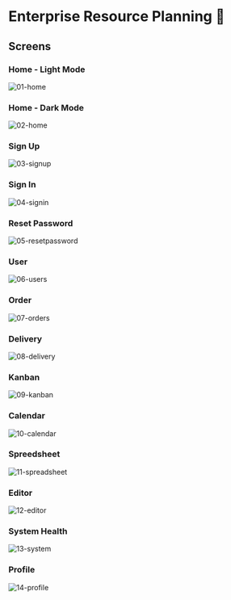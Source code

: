 # Enterprise Resource Planning 🧾

<!---
## Enviroments
#### It's not a bug - it's an undocumented feature.        => [Production]()
#### Software is written by humans and therefore has bugs  => [Staging]()
-->

## Screens

### Home - Light Mode
![01-home](https://user-images.githubusercontent.com/72447529/233848646-e1fe2ae6-3eab-4546-928c-398abff40008.png)

### Home - Dark Mode
![02-home](https://user-images.githubusercontent.com/72447529/233853900-5f2bcfd3-8b26-4be5-bc27-2f6884a64d45.png)

### Sign Up
![03-signup](https://user-images.githubusercontent.com/72447529/221411016-e56b99e4-b5e8-462d-b2d5-3bd183de5cfd.jpg)

### Sign In
![04-signin](https://user-images.githubusercontent.com/72447529/221411020-9fefcc12-53e1-4703-87b1-0f889b7cda2d.jpg)

### Reset Password
![05-resetpassword](https://user-images.githubusercontent.com/72447529/221411025-3c05c465-95d0-432e-ab1d-1496d429742c.jpg)

### User
![06-users](https://user-images.githubusercontent.com/72447529/221411098-78752874-574d-4dbb-91e7-c637d1e3729b.jpg)

### Order
![07-orders](https://user-images.githubusercontent.com/72447529/221411156-414fa8fd-ae42-44b7-ad27-bc70103f4387.jpg)

### Delivery
![08-delivery](https://user-images.githubusercontent.com/72447529/221411159-2c1841fa-d189-4315-9bee-ab47a4a6660f.jpg)

### Kanban
![09-kanban](https://user-images.githubusercontent.com/72447529/221411161-51743ddc-259b-422d-8dd7-96b6731f53d5.jpg)

### Calendar
![10-calendar](https://user-images.githubusercontent.com/72447529/221411165-de889840-5f14-45e4-9b2c-4634d145c8ee.jpg)

### Spreedsheet
![11-spreadsheet](https://user-images.githubusercontent.com/72447529/221411169-530135f2-c052-49dc-948c-a1c0121006df.jpg)

### Editor
![12-editor](https://user-images.githubusercontent.com/72447529/221411174-d1660053-6073-4007-aeb1-69ab20c72674.jpg)

### System Health
![13-system](https://user-images.githubusercontent.com/72447529/221411177-9882b6be-a59d-4248-bcd7-5bee80ecd650.jpg)

### Profile
![14-profile](https://user-images.githubusercontent.com/72447529/221411182-93c6e5e1-b1ee-4715-8148-84c4edbf1c58.jpg)

